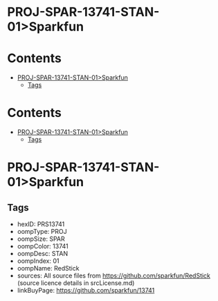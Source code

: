 
PROJ-SPAR-13741-STAN-01>Sparkfun
================================

Contents
========

* [PROJ-SPAR-13741-STAN-01>Sparkfun](#proj-spar-13741-stan-01sparkfun)
	* [Tags](#tags)

Contents
========

* [PROJ-SPAR-13741-STAN-01>Sparkfun](#proj-spar-13741-stan-01sparkfun)
	* [Tags](#tags)

# PROJ-SPAR-13741-STAN-01>Sparkfun

## Tags

- hexID: PRS13741
- oompType: PROJ
- oompSize: SPAR
- oompColor: 13741
- oompDesc: STAN
- oompIndex: 01
- oompName: RedStick
- sources: All source files from https://github.com/sparkfun/RedStick (source licence details in srcLicense.md)
- linkBuyPage: https://github.com/sparkfun/13741
